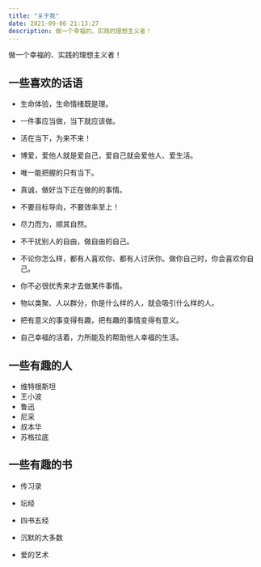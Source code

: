 ```yaml
---
title: "关于我"
date: 2021-09-06 21:13:27
description: 做一个幸福的、实践的理想主义者！
---
```

做一个幸福的、实践的理想主义者！


## 一些喜欢的话语

- 生命体验，生命情绪既是理。

- 一件事应当做，当下就应该做。

- 活在当下，为来不来！

- 博爱，爱他人就是爱自己，爱自己就会爱他人、爱生活。

- 唯一能把握的只有当下。

- 真诚，做好当下正在做的的事情。

- 不要目标导向，不要效率至上！

- 尽力而为，顺其自然。

- 不干扰别人的自由，做自由的自己。

- 不论你怎么样，都有人喜欢你、都有人讨厌你。做你自己时，你会喜欢你自己。

- 你不必很优秀来才去做某件事情。

- 物以类聚、人以群分，你是什么样的人，就会吸引什么样的人。

- 把有意义的事变得有趣，把有趣的事情变得有意义。

- 自己幸福的活着，力所能及的帮助他人幸福的生活。

    

##  一些有趣的人

- 维特根斯坦
- 王小波
- 鲁迅
- 尼采
- 叔本华
- 苏格拉底



## 一些有趣的书

- 传习录

- 坛经

- 四书五经

- 沉默的大多数

- 爱的艺术
